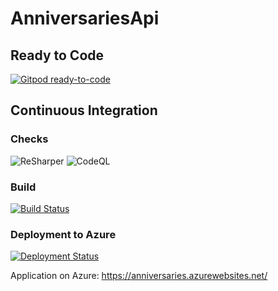 # AnniversariesApi

## Ready to Code
[![Gitpod ready-to-code](https://img.shields.io/badge/Gitpod-ready--to--code-blue?logo=gitpod)](https://gitpod.io/#https://github.com/mrdavidkovacs/AnniversariesApi)

## Continuous Integration

### Checks

![ReSharper](https://github.com/mrdavidkovacs/AnniversariesApi/workflows/ReSharper/badge.svg)
![CodeQL](https://github.com/mrdavidkovacs/AnniversariesApi/workflows/CodeQL/badge.svg)

### Build
[![Build Status](https://dev.azure.com/kource/Small-Projects/_apis/build/status/mrdavidkovacs.AnniversariesApi?branchName=main&jobName=Job)](https://dev.azure.com/kource/Small-Projects/_build/latest?definitionId=21&branchName=main)

### Deployment to Azure
[![Deployment Status](https://vsrm.dev.azure.com/kource/_apis/public/Release/badge/81a0a725-b160-432f-904f-61ec3be1b3d1/1/1)](https://dev.azure.com/kource/Small-Projects/_release?_a=releases&view=mine&definitionId=1)

Application on Azure: https://anniversaries.azurewebsites.net/
